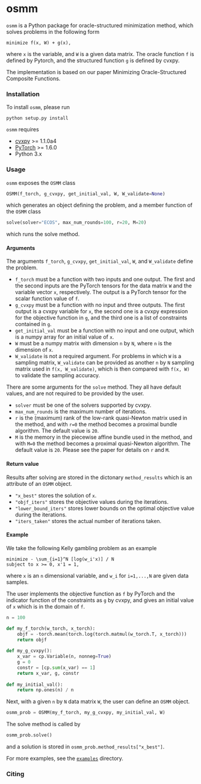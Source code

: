 # osmm
`osmm` is a Python package for oracle-structured minimization method, which solves problems in the following form
```
minimize f(x, W) + g(x),
```
where `x` is the variable, and `W` is a given data matrix. The oracle function `f` is defined by Pytorch, and the structured function `g` is defined by cvxpy.

The implementation is based on our paper Minimizing Oracle-Structured Composite Functions.

### Installation
To install `osmm`, please run 
```
python setup.py install
```

`osmm` requires
* [cvxpy](https://github.com/cvxgrp/cvxpy) >= 1.1.0a4
* [PyTorch](https://pytorch.org/) >= 1.6.0
* Python 3.x


### Usage
`osmm` exposes the `OSMM` class 
```python
OSMM(f_torch, g_cvxpy, get_initial_val, W, W_validate=None)
```
which generates an object defining the problem, 
and a member function of the `OSMM` class
```python
solve(solver="ECOS", max_num_rounds=100, r=20, M=20)
```
which runs the solve method.

#### Arguments
The arguments `f_torch`, `g_cvxpy`, `get_initial_val`, `W`, and `W_validate` define the problem.
* `f_torch` must be a function with two inputs and one output. The first and the second inputs are the PyTorch tensors for the data matrix `W` and the variable vector `x`, respectively. The output is a PyTorch tensor for the scalar function value of `f`.
* `g_cvxpy` must be a function with no input and three outputs. The first output is a cvxpy variable for `x`, the second one is a cvxpy expression for the objective function in `g`, and the third one is a list of constraints contained in `g`.
* `get_initial_val` must be a function with no input and one output, which is a numpy array for an initial value of `x`.
* `W` must be a numpy matrix with dimension `n` by `N`, where `n` is the dimension of `x`.
* `W_validate` is not a required argument. For problems in which `W` is a sampling matrix, `W_validate` can be provided as another `n` by `N` sampling matrix used in `f(x, W_validate)`, which is then compared with `f(x, W)` to validate the sampling accuracy.

There are some arguments for the `solve` method. They all have default values, and are not required to be provided by the user.
* `solver` must be one of the solvers supported by cvxpy.
* `max_num_rounds` is the maximum number of iterations.
* `r` is the (maximum) rank of the low-rank quasi-Newton matrix used in the method, and with `r=0` the method becomes a proximal bundle algorithm. The default value is `20`.
*  `M` is the memory in the piecewise affine bundle used in the method, and with `M=0` the method becomes a proximal quasi-Newton algorithm. The default value is `20`. Please see the paper for details on `r` and `M`.

#### Return value
Results after solving are stored in the dictonary `method_results` which is an attribute of an `OSMM` object.
* `"x_best"` stores the solution of `x`.
* `"objf_iters"` stores the objective values during the iterations.
* `"lower_bound_iters"` stores lower bounds on the optimal objective value during the iterations.
* `"iters_taken"` stores the actual number of iterations taken.

#### Example
We take the following Kelly gambling problem as an example
```
minimize - \sum_{i=1}^N [log(w_i'x)] / N
subject to x >= 0, x'1 = 1,
```
where `x` is an `n` dimensional variable, and `w_i` for `i=1,...,N` are given data samples.

The user implements the objective function as `f` by PyTorch and the indicator function of the constraints as `g` by cvxpy,
and gives an initial value of `x` which is in the domain of `f`.
```python
n = 100

def my_f_torch(w_torch, x_torch):
    objf = -torch.mean(torch.log(torch.matmul(w_torch.T, x_torch)))
    return objf
    
def my_g_cvxpy():
    x_var = cp.Variable(n, nonneg=True)
    g = 0
    constr = [cp.sum(x_var) == 1]
    return x_var, g, constr
    
def my_initial_val():
    return np.ones(n) / n
```
Next, with a given `n` by `N` data matrix `W`, the user can define an `OSMM` object.
```python
osmm_prob = OSMM(my_f_torch, my_g_cvxpy, my_initial_val, W)
```
The solve method is called by
```python
osmm_prob.solve()
```
and a solution is stored in `osmm_prob.method_results["x_best"]`.

For more examples, see the [`examples`](examples/) directory.


### Citing
